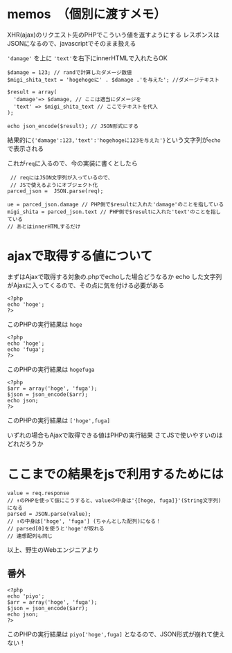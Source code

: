 # memos　（個別に渡すメモ）

XHR(ajax)のリクエスト先のPHPでこういう値を返すようにする
レスポンスはJSONになるので、javascriptでそのまま扱える

`'damage'` を上に `'text'`を右下にinnerHTMLで入れたらOK
```
$damage = 123; // randで計算したダメージ数値
$migi_shita_text = 'hogehogeに' . $damage .'を与えた'; //ダメージテキスト

$result = array(
  'damage'=> $damage, // ここは適当にダメージを
  'text' => $migi_shita_text // ここでテキストを代入
);

echo json_encode($result); // JSON形式にする
```

結果的に`{'damage':123,'text':'hogehogeに123を与えた'}`という文字列が`echo`で表示される

これが`req`に入るので、今の実装に書くとしたら
```
 // reqにはJSON文字列が入っているので、
 // JSで使えるようにオブジェクト化
parced_json =  JSON.parse(req);

ue = parced_json.damage // PHP側で$resultに入れた'damage'のことを指している
migi_shita = parced_json.text // PHP側で$resultに入れた'text'のことを指している
// あとはinnerHTMLするだけ
```



# ajaxで取得する値について

まずはAjaxで取得する対象の.phpでechoした場合どうなるか
echo した文字列がAjaxに入ってくるので、その点に気を付ける必要がある
```
<?php
echo 'hoge';
?>
```
このPHPの実行結果は
`hoge`

```
<?php
echo 'hoge';
echo 'fuga';
?>
```
このPHPの実行結果は
`hogefuga`

```
<?php
$arr = array('hoge', 'fuga');
$json = json_encode($arr);
echo json;
?>
```
このPHPの実行結果は
`['hoge',fuga]`

いずれの場合もAjaxで取得できる値はPHPの実行結果
さてJSで使いやすいのはどれだろうか


# ここまでの結果をjsで利用するためには

```
value = req.response
// ↑のPHPを使って仮にこうすると、valueの中身は'{[hoge, fuga]}'(String文字列)になる
parsed = JSON.parse(value);
// ↑の中身は['hoge', 'fuga'] (ちゃんとした配列)になる！
// parsed[0]を使うと'hoge'が取れる
// 連想配列も同じ
```

以上、野生のWebエンジニアより


## 番外
```
<?php
echo 'piyo';
$arr = array('hoge', 'fuga');
$json = json_encode($arr);
echo json;
?>
```
このPHPの実行結果は
`piyo['hoge',fuga]`
となるので、JSON形式が崩れて使えない！
